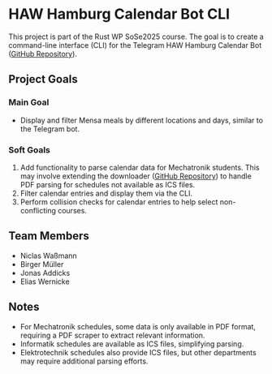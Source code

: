 # HAW Hamburg Calendar Bot CLI

This project is part of the Rust WP SoSe2025 course. The goal is to create a command-line interface (CLI) for the Telegram HAW Hamburg Calendar Bot ([GitHub Repository](https://github.com/HAWHHCalendarBot)).

## Project Goals

### Main Goal
- Display and filter Mensa meals by different locations and days, similar to the Telegram bot.

### Soft Goals
1. Add functionality to parse calendar data for Mechatronik students. This may involve extending the downloader ([GitHub Repository](https://github.com/HAWHHCalendarBot/downloader)) to handle PDF parsing for schedules not available as ICS files.
2. Filter calendar entries and display them via the CLI.
3. Perform collision checks for calendar entries to help select non-conflicting courses.

## Team Members

- Niclas Waßmann
- Birger Müller
- Jonas Addicks
- Elias Wernicke

## Notes
- For Mechatronik schedules, some data is only available in PDF format, requiring a PDF scraper to extract relevant information.
- Informatik schedules are available as ICS files, simplifying parsing.
- Elektrotechnik schedules also provide ICS files, but other departments may require additional parsing efforts.